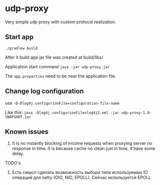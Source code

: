 # udp-proxy

Very simple udp proxy with custom protocol realization.

## Start app

```./gradlew build```

After it build app jar file was created at build/libs/

Application start command
```java -jar udp-proxy.jar```

The ```app.properties``` need to be near the application file.

## Change log configuration

use ```-D-Dlog4j.configurionFile=configuration-file-name```

Like this:
```java -Dlog4j.configurionFile=log4j2.xml -jar udp-proxy-1.0-SNAPSHOT.jar```

## Known issues

1. It is no instantly blocking of income requests when proxying server no response in time.
    It is because cache no clean just in time, it have some delay.

TODO's
1. Есть смысл сделать возможность выбора типа используемых IO операций для netty (OIO, NIO, EPOLL). Сейчас используется EPOLL
